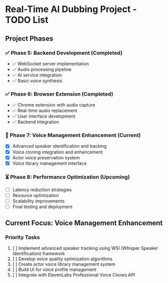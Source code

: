 # Real-Time AI Dubbing Project - TODO List

## Project Phases

### ✅ Phase 5: Backend Development (Completed)
- ✅ WebSocket server implementation
- ✅ Audio processing pipeline
- ✅ AI service integration
- ✅ Basic voice synthesis

### ✅ Phase 6: Browser Extension (Completed)
- ✅ Chrome extension with audio capture
- ✅ Real-time audio replacement
- ✅ User interface development
- ✅ Backend integration

### 🔄 Phase 7: Voice Management Enhancement (Current)
- [x] Advanced speaker identification and tracking
- [x] Voice cloning integration and enhancement
- [x] Actor voice preservation system
- [x] Voice library management interface

### ⏳ Phase 8: Performance Optimization (Upcoming)
- [ ] Latency reduction strategies
- [ ] Resource optimization
- [ ] Scalability improvements
- [ ] Final testing and deployment

## Current Focus: Voice Management Enhancement

### Priority Tasks
1. [ ] Implement advanced speaker tracking using WSI (Whisper Speaker Identification) framework
2. [ ] Develop voice quality optimization algorithms
3. [ ] Create actor voice library management system
4. [ ] Build UI for voice profile management
5. [ ] Integrate with ElevenLabs Professional Voice Clones API
